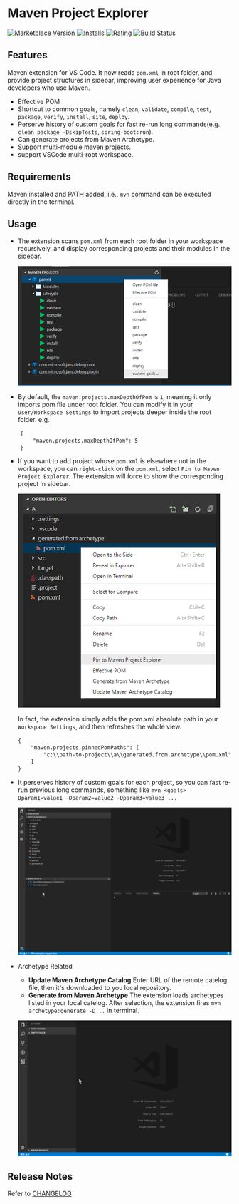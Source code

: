 # Maven Project Explorer

[![Marketplace Version](https://vsmarketplacebadge.apphb.com/version-short/eskibear.vscode-maven.svg)](https://marketplace.visualstudio.com/items?itemName=eskibear.vscode-maven) [![Installs](https://vsmarketplacebadge.apphb.com/installs-short/eskibear.vscode-maven.svg)](https://marketplace.visualstudio.com/items?itemName=eskibear.vscode-maven) [![Rating](https://vsmarketplacebadge.apphb.com/rating-short/eskibear.vscode-maven.svg)](https://marketplace.visualstudio.com/items?itemName=eskibear.vscode-maven) [![Build Status](https://travis-ci.org/Eskibear/vscode-maven.svg)](https://travis-ci.org/Eskibear/vscode-maven)

## Features

Maven extension for VS Code. It now reads `pom.xml` in root folder, and provide project structures in sidebar, improving user experience for Java developers who use Maven.

* Effective POM
* Shortcut to common goals, namely `clean`, `validate`, `compile`, `test`, `package`, `verify`, `install`, `site`, `deploy`.
* Perserve history of custom goals for fast re-run long commands(e.g. `clean package -DskipTests`, `spring-boot:run`).
* Can generate projects from Maven Archetype.
* Support multi-module maven projects.
* support VSCode multi-root workspace.

## Requirements

Maven installed and PATH added, i.e., `mvn` command can be executed directly in the terminal.

## Usage

* The extension scans `pom.xml` from each root folder in your workspace recursively, and display corresponding projects and their modules in the sidebar.

    ![Screenshot](images/view_context.png)

* By default, the `maven.projects.maxDepthOfPom` is `1`, meaning it only imports pom file under root folder. You can modify it in your `User/Workspace Settings` to import projects deeper inside the root folder. e.g.
```
    {
        "maven.projects.maxDepthOfPom": 5
    }
```

* If you want to add project whose `pom.xml` is elsewhere not in the workspace, you can `right-click` on the `pom.xml`, select `Pin to Maven Project Explorer`. The extension will force to show the corresponding project in sidebar.

    ![Screenshot](images/explorer_context.png)

    In fact, the extension simply adds the pom.xml absolute path in your `Workspace Settings`, and then refreshes the whole view.
    ```
    {
        "maven.projects.pinnedPomPaths": [
            "c:\\path-to-project\\a\\generated.from.archetype\\pom.xml"
        ]
    }
    ```
* It perserves history of custom goals for each project, so you can fast re-run previous long commands, something like `mvn <goals> -Dparam1=value1 -Dparam2=value2 -Dparam3=value3 ...` 

    ![Screenshot](images/customGoal.gif)

* Archetype Related
    * **Update Maven Archetype Catalog** Enter URL of the remote catelog file, then it's downloaded to you local repository.
    * **Generate from Maven Archetype** The extension loads archetypes listed in your local catelog. After selection, the extension fires `mvn archetype:generate -D...` in terminal.

    ![Screenshot](images/archetype.gif)

## Release Notes

Refer to [CHANGELOG](CHANGELOG.md)
